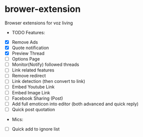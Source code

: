 # brower-extension
Browser extensions for voz living

- TODO Features:

- [X] Remove Ads
- [X] Quote notification
- [X] Preview Thread
- [ ] Options Page
- [ ] Monitor(Notify) followed threads
- [ ] Link related features
- [ ]   Remove redirect
- [ ]   Link detection (then convert to link)
- [ ]   Embed Youtube Link
- [ ]   Embed Image Link
- [ ] Facebook Sharing (Post)
- [ ] Add full emoticon into editor (both advanced and quick reply)
- [ ] Quick post quotation

- Mics:
- [ ] Quick add to ignore list
